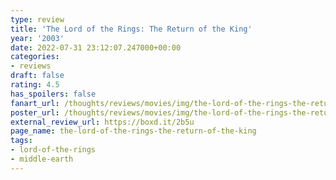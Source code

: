 ```yaml
---
type: review
title: 'The Lord of the Rings: The Return of the King'
year: '2003'
date: 2022-07-31 23:12:07.247000+00:00
categories:
- reviews
draft: false
rating: 4.5
has_spoilers: false
fanart_url: /thoughts/reviews/movies/img/the-lord-of-the-rings-the-return-of-the-king_fanart.png
poster_url: /thoughts/reviews/movies/img/the-lord-of-the-rings-the-return-of-the-king_poster.png
external_review_url: https://boxd.it/2b5u
page_name: the-lord-of-the-rings-the-return-of-the-king
tags:
- lord-of-the-rings
- middle-earth
---
```


